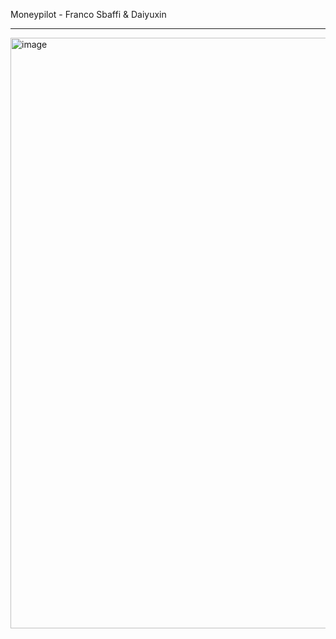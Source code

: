 Moneypilot - Franco Sbaffi & Daiyuxin

---

<img width="1919" height="945" alt="image" src="https://github.com/user-attachments/assets/4dc4afbb-5d89-442b-94ed-747a087245a2" />

 
